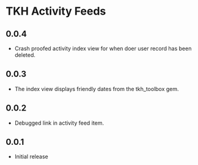 # TKH Activity Feeds



## 0.0.4

* Crash proofed activity index view for when doer user record has been deleted.


## 0.0.3

* The index view displays friendly dates from the tkh_toolbox gem.


## 0.0.2

* Debugged link in activity feed item.


## 0.0.1

* Initial release
